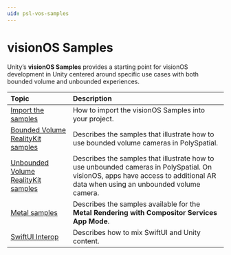 ```yaml
---
uid: psl-vos-samples
---
```

# visionOS Samples

Unity’s **visionOS Samples** provides a starting point for visionOS development in Unity centered around specific use cases with both bounded volume and unbounded experiences.


| Topic | Description |
| :---- | :---------- |
| [Import the samples](SamplesImport.md) | How to import the visionOS Samples into your project. |
| [Bounded Volume RealityKit samples](SamplesBounded.md) | Describes the samples that illustrate how to use bounded volume cameras in PolySpatial. |
| [Unbounded Volume RealityKit samples](SamplesUnbounded.md) | Describes the samples that illustrate how to use unbounded cameras in PolySpatial. On visionOS, apps have access to additional AR data when using an unbounded volume camera. |
| [Metal samples](MetalSamples.md) | Describes the samples available for the **Metal Rendering with Compositor Services** **App Mode**. |
| [SwiftUI Interop](InteropWithSwiftUI.md) | Describes how to mix SwiftUI and Unity content. |


